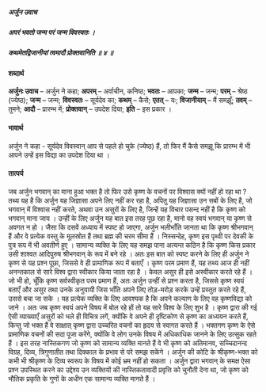 ##### अर्जुन उवाच
##### अपरं भवतो जन्म परं जन्म विवस्वतः ।
##### कथमेतद्विजानीयां त्वमादौ प्रोक्तवानिति ॥ ४ ॥

#### शब्दार्थ

**अर्जुनः उवाच** – अर्जुन ने कहा; **अपरम्** – अर्वाचीन, कनिष्ठ; **भवतः** – आपका; **जन्म** – जन्म; **परम्** – श्रेष्ठ (ज्येष्ठ); **जन्म** – जन्म; **विवस्वतः** – सूर्यदेव का; **कथम्** – कैसे; **एतत्** – यः; **विजानीयाम्** – मैं समझूँ; **तवम्** – तुमने; **आदौ** – प्रारम्भ में; **प्रोक्तवान्** – उपदेश दिया; **इति** – इस प्रकार ।

#### भावार्थ

अर्जुन ने कहा - सूर्यदेव विवस्वान् आप से पहले हो चुके (ज्येष्ठ) हैं, तो फिर मैं कैसे समझू कि प्रारम्भ में भी आपने उन्हें इस विद्या का उपदेश दिया था ।

#### तात्पर्य

जब अर्जुन भगवान् का माना हुआ भक्त है तो फिर उसे कृष्ण के वचनों पर विश्वास क्यों नहीं हो रहा था ? तथ्य यह है कि अर्जुन यह जिज्ञासा अपने लिए नहीं कर रहा है, अपितु यह जिज्ञासा उन सबों के लिए है, जो भगवान् में विश्वास नहीं करते, अथवा उन असुरों के लिए है, जिन्हें यह विचार पसन्द नहीं है कि कृष्ण को भगवान् माना जाय । उन्हीं के लिए अर्जुन यह बात इस तरह पूछ रहा है, मानो वह स्वयं भगवान् या कृष्ण से अवगत न हो । जैसा कि दसवें अध्याय में स्पष्ट हो जाएगा, अर्जुन भलीभाँति जानता था कि कृष्ण श्रीभगवान् हैं और वे प्रत्येक वस्तु के मूलस्रोत हैं तथा ब्रह्म की चरम सीमा हैं । निस्सन्देह, कृष्ण इस पृथ्वी पर देवकी के पुत्र रूप में भी अवतीर्ण हुए । सामान्य व्यक्ति के लिए यह समझ पाना अत्यन्त कठिन है कि कृष्ण किस प्रकार उसी शाश्वत आदिपुरुष श्रीभगवान् के रूप में बने रहे । अतः इस बात को स्पष्ट करने के लिए ही अर्जुन ने कृष्ण से यह प्रश्न पूछा, जिससे वे ही प्रामाणिक रूप में बताएँ । कृष्ण परम प्रमाण हैं, यह तथ्य आज ही नहीं अनन्तकाल से सारे विश्व द्वारा स्वीकार किया जाता रहा है । केवल असुर ही इसे अस्वीकार करते रहे हैं । जो भी हो, चूँकि कृष्ण सर्वस्वीकृत परम प्रमाण हैं, अतः अर्जुन उन्हीं से प्रश्न करता है, जिससे कृष्ण स्वयं बताएँ और असुर तथा उनके अनुयायी जिस भाँति अपने लिए तोड़-मरोड़ करके उन्हें प्रस्तुत करते रहे हैं, उससे बचा जा सके । यह प्रत्येक व्यक्ति के लिए आवश्यक है कि अपने कल्याण के लिए वह कृष्णविद्या को जाने । अतः जब कृष्ण स्वयं अपने विषय में बोल रहे हों तो यह सारे विश्व के लिए शुभ है । कृष्ण द्वारा की गई ऐसी व्याख्याएँ असुरों को भले ही विचित्र लगें, क्योंकि वे अपने ही दृष्टिकोण से कृष्ण का अध्ययन करते हैं, किन्तु जो भक्त हैं वे साक्षात् कृष्ण द्वारा उच्चरित वचनों का हृदय से स्वागत करते हैं । भक्तगण कृष्ण के ऐसे प्रामाणिक वचनों की सदा पूजा करेंगे, क्योंकि वे लोग उनके विषय में अधिकाधिक जानने के लिए उत्सुक रहते हैं । इस तरह नास्तिकगण जो कृष्ण को सामान्य व्यक्ति मानते हैं वे भी कृष्ण को अतिमानव, सच्चिदानन्द विग्रह, दिव्य, त्रिगुणातीत तथा दिक्काल के प्रभाव से परे समझ सकेंगे । अर्जुन की कोटि के श्रीकृष्ण-भक्त को कभी भी श्रीकृष्ण के दिव्य स्वरूप के विषय में कोई भ्रम नहीं हो सकता । अर्जुन द्वारा भगवान् के समक्ष ऐसा प्रश्न उपस्थित करने का उद्देश्य उन व्यक्तियों की नास्तिकतावादी प्रवृत्ति को चुनौती देना था, जो कृष्ण को भौतिक प्रकृति के गुणों के अधीन एक सामान्य व्यक्ति मानते हैं ।